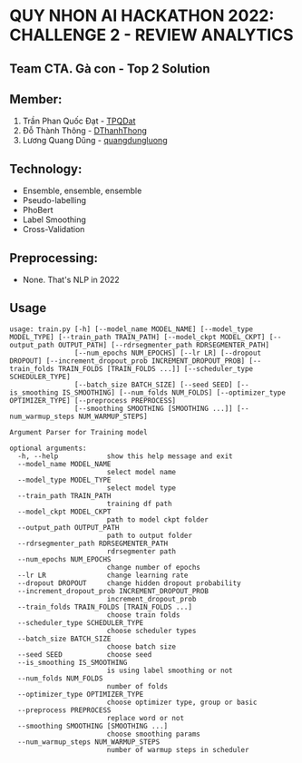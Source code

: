 # QUY NHON AI HACKATHON 2022: CHALLENGE 2 - REVIEW ANALYTICS
## Team CTA. Gà con - Top 2 Solution
## Member:
1. Trần Phan Quốc Đạt - [TPQDat](https://github.com/TPQDat)
2. Đỗ Thành Thông - [DThanhThong](https://github.com/DThanhThong)
3. Lương Quang Dũng - [quangdungluong](https://github.com/quangdungluong)

## Technology:
- Ensemble, ensemble, ensemble
- Pseudo-labelling
- PhoBert
- Label Smoothing
- Cross-Validation

## Preprocessing:
- None. That's NLP in 2022

## Usage
```
usage: train.py [-h] [--model_name MODEL_NAME] [--model_type MODEL_TYPE] [--train_path TRAIN_PATH] [--model_ckpt MODEL_CKPT] [--output_path OUTPUT_PATH] [--rdrsegmenter_path RDRSEGMENTER_PATH]
                [--num_epochs NUM_EPOCHS] [--lr LR] [--dropout DROPOUT] [--increment_dropout_prob INCREMENT_DROPOUT_PROB] [--train_folds TRAIN_FOLDS [TRAIN_FOLDS ...]] [--scheduler_type SCHEDULER_TYPE]
                [--batch_size BATCH_SIZE] [--seed SEED] [--is_smoothing IS_SMOOTHING] [--num_folds NUM_FOLDS] [--optimizer_type OPTIMIZER_TYPE] [--preprocess PREPROCESS]
                [--smoothing SMOOTHING [SMOOTHING ...]] [--num_warmup_steps NUM_WARMUP_STEPS]

Argument Parser for Training model

optional arguments:
  -h, --help            show this help message and exit
  --model_name MODEL_NAME
                        select model name
  --model_type MODEL_TYPE
                        select model type
  --train_path TRAIN_PATH
                        training df path
  --model_ckpt MODEL_CKPT
                        path to model ckpt folder
  --output_path OUTPUT_PATH
                        path to output folder
  --rdrsegmenter_path RDRSEGMENTER_PATH
                        rdrsegmenter path
  --num_epochs NUM_EPOCHS
                        change number of epochs
  --lr LR               change learning rate
  --dropout DROPOUT     change hidden dropout probability
  --increment_dropout_prob INCREMENT_DROPOUT_PROB
                        increment_dropout_prob
  --train_folds TRAIN_FOLDS [TRAIN_FOLDS ...]
                        choose train folds
  --scheduler_type SCHEDULER_TYPE
                        choose scheduler types
  --batch_size BATCH_SIZE
                        choose batch size
  --seed SEED           choose seed
  --is_smoothing IS_SMOOTHING
                        is using label smoothing or not
  --num_folds NUM_FOLDS
                        number of folds
  --optimizer_type OPTIMIZER_TYPE
                        choose optimizer type, group or basic
  --preprocess PREPROCESS
                        replace word or not
  --smoothing SMOOTHING [SMOOTHING ...]
                        choose smoothing params
  --num_warmup_steps NUM_WARMUP_STEPS
                        number of warmup steps in scheduler
```